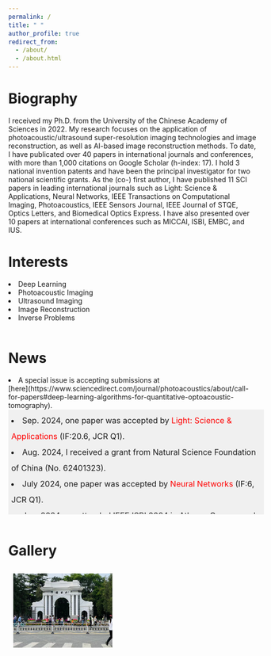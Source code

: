 ```yaml
---
permalink: /
title: " "
author_profile: true
redirect_from: 
  - /about/
  - /about.html
---
```


Biography
=
I received my Ph.D. from the University of the Chinese Academy of Sciences in 2022. My research focuses on the application of photoacoustic/ultrasound super-resolution imaging technologies and image reconstruction, as well as AI-based image reconstruction methods. To date, I have publicated over 40 papers in international journals and conferences, with more than 1,000 citations on Google Scholar (h-index: 17). I hold 3 national invention patents and have been the principal investigator for two national scientific grants. As the (co-) first author, I have published 11 SCI papers in leading international journals such as Light: Science & Applications, Neural Networks, IEEE Transactions on Computational Imaging, Photoacoustics, IEEE Sensors Journal, IEEE Journal of STQE, Optics Letters, and Biomedical Optics Express. I have also presented over 10 papers at international conferences such as MICCAI, ISBI, EMBC, and IUS.
<br>

Interests
=
<li> Deep Learning </li>
<li> Photoacoustic Imaging </li>
<li> Ultrasound Imaging </li>
<li> Image Reconstruction </li>
<li> Inverse Problems </li>
<br>

News
=
<li>  A special issue is accepting submissions at </li> [here](https://www.sciencedirect.com/journal/photoacoustics/about/call-for-papers#deep-learning-algorithms-for-quantitative-optoacoustic-tomography). 
<div style="height: 200px; width: 100%; overflow-y: scroll; border: 1px solid transparent; background-color: #f0f0f0; padding: 5px;font-size: 16px; line-height:2">
    <li> Sep. 2024, one paper was accepted by <span style="color: red;">Light: Science & Applications</span> (IF:20.6, JCR Q1).</li>
    <li> Aug. 2024, I received a grant from Natural Science Foundation of China (No. 62401323).</li>
    <li> July 2024, one paper was accepted by <span style="color: red;">Neural Networks</span> (IF:6, JCR Q1).</li>
    <li> Jun. 2024, we attended IEEE ISBI 2024 in Athens, Greece, and presented six works.</li>
    <li> Aug. 2023, I was awarded a fellowship from the China Postdoctoral Science Foundation (No. 2023M741988).</li>
    <li> Sep. 2022, I have joined Tsinghua University as the postdoctoral fellow (supported by huiyan funding), working with Prof. Jianwen Luo.</li>
    <li> May 2022, I have passed the thesis defense, and obtained doctoral degree. Congrats me! !</li>
</div> 
<br>

Gallery
=
<style>
  .carousel-container {
    display: flex;
    overflow-x: auto;
    scroll-snap-type: x mandatory;
    gap: 10px; /* 图片之间的间隔 */
    padding: 10px; /* 外边距 */
    scrollbar-width: thin; /* Firefox 自定义滚动条宽度 */
    scrollbar-color: rgba(136, 136, 136, 0.5) rgba(221, 221, 221, 0.5); /* Firefox 自定义滚动条颜色 */
  }

  .carousel-container img {
    flex: 0 0 auto;
    width: 200px; /* 图片宽度 */
    height: 150px; /* 图片高度 */
    object-fit: cover; /* 保持图片比例 */
    scroll-snap-align: start;
  }

  /* Chrome, Safari 和 Opera */
  .carousel-container::-webkit-scrollbar {
    width: 8px; /* 滚动条宽度 */
  }

  .carousel-container::-webkit-scrollbar-track {
    background: rgba(221, 221, 221, 0.5); /* 滚动条背景透明度 */
  }

  .carousel-container::-webkit-scrollbar-thumb {
    background: rgba(136, 136, 136, 0.5); /* 滚动条颜色透明度 */
    border-radius: 4px; /* 滚动条圆角 */
  }

  .carousel-container::-webkit-scrollbar-thumb:hover {
    background: rgba(85, 85, 85, 0.5); /* 滚动条悬停颜色透明度 */
  }
</style>

<div class="carousel-container">
  <img src="images/pic1.jpg" alt="Photo 1" />

</div>
